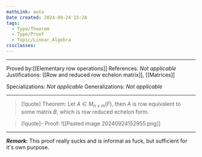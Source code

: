 ```yaml
---
mathLink: auto
Date created: 2024-09-24 15:24
tags:
  - Type/Theorem
  - Type/Proof
  - Topic/Linear_Algebra
cssclasses:
---
```


---

Proved by:[[Elementary row operations]]
References: _Not applicable_
Justifications: [[Row and reduced row echelon matrix]], [[Matrices]]   

Specializations: _Not applicable_
Generalizations: _Not applicable_

---

> [!quote] Theorem:
> Let $A\in M_{n\times m}(F)$, then $A$ is row equivalent to some matrix $B$, which is row reduced echelon form.

>[!quote]- Proof:
>![[Pasted image 20240924152955.png]]

---
**_Remark_**: This proof really sucks and is informal as fuck, but sufficient for it's own purpose.
